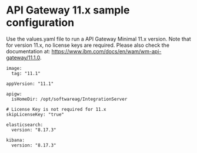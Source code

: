 # API Gateway 11.x sample configuration

Use the values.yaml file to run a API Gateway Minimal 11.x version. Note that for version 11.x, no license keys are required. Please also check the documentation at: https://www.ibm.com/docs/en/wam/wm-api-gateway/11.1.0.

```
image:
  tag: "11.1"

appVersion: "11.1"

apigw:
  isHomeDir: /opt/softwareag/IntegrationServer

# License Key is not required for 11.x
skipLicenseKey: "true"

elasticsearch:
  version: "8.17.3"

kibana:
  version: "8.17.3"

```